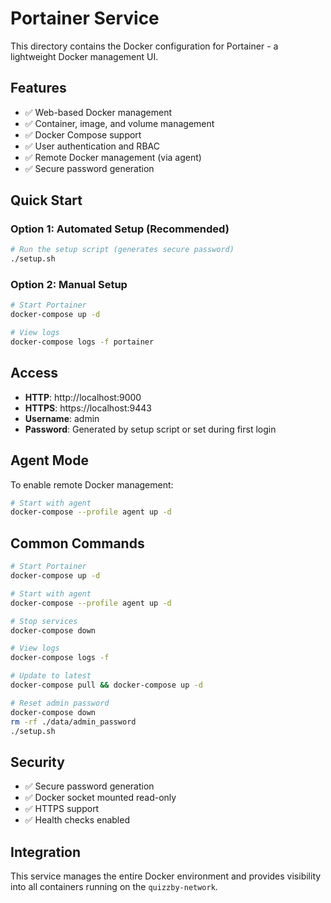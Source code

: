 # Portainer Service

This directory contains the Docker configuration for Portainer - a lightweight Docker management UI.

## Features

- ✅ Web-based Docker management
- ✅ Container, image, and volume management
- ✅ Docker Compose support
- ✅ User authentication and RBAC
- ✅ Remote Docker management (via agent)
- ✅ Secure password generation

## Quick Start

### Option 1: Automated Setup (Recommended)
```bash
# Run the setup script (generates secure password)
./setup.sh
```

### Option 2: Manual Setup
```bash
# Start Portainer
docker-compose up -d

# View logs
docker-compose logs -f portainer
```

## Access

- **HTTP**: http://localhost:9000
- **HTTPS**: https://localhost:9443
- **Username**: admin
- **Password**: Generated by setup script or set during first login

## Agent Mode

To enable remote Docker management:

```bash
# Start with agent
docker-compose --profile agent up -d
```

## Common Commands

```bash
# Start Portainer
docker-compose up -d

# Start with agent
docker-compose --profile agent up -d

# Stop services
docker-compose down

# View logs
docker-compose logs -f

# Update to latest
docker-compose pull && docker-compose up -d

# Reset admin password
docker-compose down
rm -rf ./data/admin_password
./setup.sh
```

## Security

- ✅ Secure password generation
- ✅ Docker socket mounted read-only
- ✅ HTTPS support
- ✅ Health checks enabled

## Integration

This service manages the entire Docker environment and provides visibility into all containers running on the `quizzby-network`.